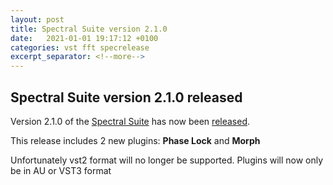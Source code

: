 ```yaml
---
layout: post
title: Spectral Suite version 2.1.0
date:   2021-01-01 19:17:12 +0100
categories: vst fft specrelease
excerpt_separator: <!--more-->
---
```


<section>
<h1>Spectral Suite version 2.1.0 released</h1>
<p>Version 2.1.0 of the <a href="/spectralsuite">Spectral Suite</a> has now been <a href="/media/SpectralSuite-v2.1.0.zip">released</a>.</p>
<!--more-->
<p>This release includes 2 new plugins: <strong>Phase Lock</strong> and <strong>Morph</strong></p>
<p>Unfortunately vst2 format will no longer be supported. Plugins will now only be in AU or VST3 format</p>
</section>
